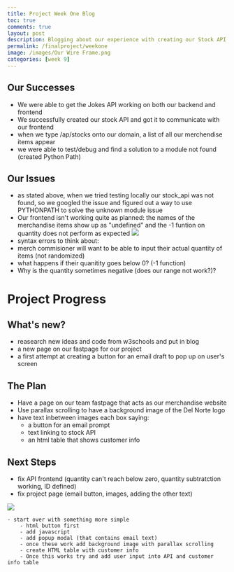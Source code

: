 ```yaml
---
title: Project Week One Blog
toc: true
comments: true
layout: post
description: Blogging about our experience with creating our Stock API
permalink: /finalproject/weekone
image: /images/Our Wire Frame.png
categories: [week 9]
---
```


## Our Successes
- We were able to get the Jokes API working on both our backend and frontend
- We successfully created our stock API and got it to communicate with our frontend
- when we type /ap/stocks onto our domain, a list of all our merchendise items appear
- we were able to test/debug and find a solution to a module not found (created Python Path)

## Our Issues 
- as stated above, when we tried testing locally our stock_api was not found, so we googled the issue and figured out a way to use PYTHONPATH to solve the unknown module issue 
- Our frontend isn't working quite as planned: the names of the merchandise items show up as "undefined" and the -1 funtion on quantity does not perform as expected
![]({{site.baseurl}}/images/errorsinfrontend.jpg)
- syntax errors to think about: 
 - merch commisioner will want to be able to input their actual quantity of items (not randomized)
 - what happens if their quanitity goes below 0? (-1 function)
 - Why is the quantity sometimes negative (does our range not work?)?


 # Project Progress
## What's new?

- reasearch new ideas and code from w3schools and put in blog
- a new page on our fastpage for our project
- a first attempt at creating a button for an email draft to pop up on user's screen

## The Plan

- Have a page on our team fastpage that acts as our merchandise website 
- Use parallax scrolling to have a background image of the Del Norte logo
- have text inbetween images each box saying:
    - a button for an email prompt 
    - text linking to stock API
    - an html table that shows customer info 

## Next Steps

- fix API frontend (quantity can't reach below zero, quantity subtratction working, ID defined)
- fix project page (email button, images, adding the other text)

![]({{site.baseurl}}/images/emailbutton.png)

    - start over with something more simple
        - html button first
        - add javascript
        - add popup modal (that contains email text)
        - once these work add background image with parallax scrolling
        - create HTML table with customer info
        - Once this works try and add user input into API and customer info table